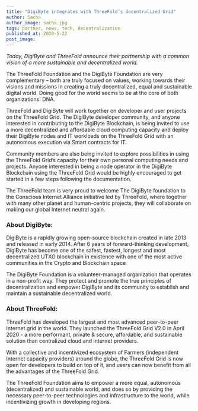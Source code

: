 ```yaml
---
title: "DigiByte integrates with ThreeFold’s decentralized Grid"
author: Sacha
author_image: sacha.jpg
tags: partner, news, tech, decentralization
published_at: 2020-5-22
post_image:
---
```


*Today, DigiByte and ThreeFold announce their partnership with a common vision of a more sustainable and decentralized world.*

The ThreeFold Foundation and the  DigiByte Foundation are very complementary – both are truly focused on values, working towards their visions and missions in creating a truly decentralized, equal and sustainable digital world. Doing good for the world seems to be at the core of both organizations' DNA. 

ThreeFold and DigiByte will work together on developer and user projects on the ThreeFold Grid. The DigiByte developer community, and anyone interested in contributing to the DigiByte Blockchain,  is being invited to use a more decentralized and affordable cloud computing capacity and deploy their DigiByte nodes and IT workloads on the ThreeFold Grid with an autonomous execution via Smart contracts for IT.  

Community members are also being invited to explore possibilities in using the ThreeFold Grid’s capacity for their own personal computing needs and projects.  Anyone interested in being a node operator in the DigiByte Blockchain using the ThreeFold Grid would be highly encouraged to get started in a few steps following the documentation.  

The ThreeFold team is very proud to welcome The DigiByte foundation to the Conscious Internet Alliance initiative led by ThreeFold, where together with many other planet and human-centric projects, they will collaborate on making our global Internet neutral again. 

### About DigiByte:
DigiByte is a rapidly growing open-source blockchain created in late 2013 and released in early 2014. After 6 years of forward-thinking development, DigiByte has become one of the safest, fastest, longest and most decentralized UTXO blockchain in existence with one of the most active communities in the Crypto and Blockchain space

The DigiByte Foundation is a volunteer-managed organization that operates in a non-profit way. They protect and promote the true principles of decentralization and empower DigiByte and its community to establish and maintain a sustainable decentralized world. 

### About ThreeFold:
ThreeFold has developed the largest and most advanced peer-to-peer Internet grid in the world.  They launched the ThreeFold Grid V2.0 in  April 2020 - a  more performant, private & secure, affordable, and sustainable solution than centralized cloud and internet providers. 

With a collective and incentivized ecosystem of Farmers (independent Internet capacity providers) around the globe, the ThreeFold Grid  is now open for developers to build on top of it,  and users can now benefit from all the advantages of the ThreeFold Grid.

The ThreeFold Foundation aims to empower a more equal, autonomous (decentralized) and sustainable world, and does so  by providing the necessary peer-to-peer technologies and infrastructure to the world, while incentivizing growth in developing regions.
